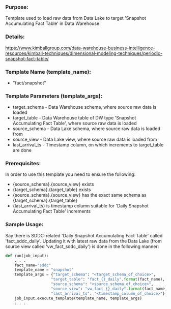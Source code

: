 ### Purpose:
Template used to load raw data from Data Lake to target 'Snapshot Accumulating Fact Table' in Data Warehouse.

### Details:
<https://www.kimballgroup.com/data-warehouse-business-intelligence-resources/kimball-techniques/dimensional-modeling-techniques/periodic-snapshot-fact-table/>

### Template Name (template_name):
- "fact/snapshot"

### Template Parameters (template_args):
- target_schema   - Data Warehouse schema, where source raw data is loaded
- target_table    - Data Warehouse table of DW type 'Snapshot Accumulating Fact Table', where source raw data is loaded
- source_schema   - Data Lake schema, where source raw data is loaded from
- source_view     - Data Lake view, where source raw data is loaded from
- last_arrival_ts - Timestamp column, on which increments to target_table are done

### Prerequisites:
In order to use this template you need to ensure the following:
- {source_schema}.{source_view} exists
- {target_schema}.{target_table} exists
- {source_schema}.{source_view} has the exact same schema as {target_schema}.{target_table}
- {last_arrival_ts} is timestamp column suitable for 'Daily Snapshot Accumulating Fact Table' increments

### Sample Usage:
Say there is SDDC-related 'Daily Snapshot Accumulating Fact Table' called 'fact_sddc_daily'.
Updating it with latest raw data from the Data Lake (from source view called 'vw_fact_sddc_daily') is done
in the following manner:

```python
def run(job_input):
    . . .
    fact_name="sddc"
    template_name = "snapshot"
    template_args = {"target_schema": "<target_schema_of_choice>",
                    "target_table": "fact_{}_daily".format(fact_name),
                    "source_schema": "<source_schema_of_choice>",
                    "source_view": "vw_fact_{}_daily".format(fact_name),
                    "last_arrival_ts": "<timestamp_column_of_choice>"}
    job_input.execute_template(template_name, template_args)
    . . .
```
